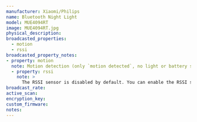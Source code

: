 ```yaml
---
manufacturer: Xiaomi/Philips
name: Bluetooth Night Light
model: MUE4094RT
image: MUE4094RT.jpg
physical_description:
broadcasted_properties:
  - motion
  - rssi
broadcasted_property_notes:
- property: motion
  note: Motion detection (only `motion detected`, no light or battery state). The sensor does not broadcast `motion clear` advertisements. It is therefore required to use the [reset_timer](configuration_params#reset_timer) option with a value that is not 0.
  - property: rssi
    note: >
      The RSSI sensor is disabled by default. You can enable the RSSI sensor by going to `configuration`, `integrations`, select `devices` on the BLE monitor integration tile and select your device. Click on the `+1 disabled entity` to show the disabled sensor and select the disabled entity. Finally, click on `Enable entity` to enable it. 
broadcast_rate:
active_scan:
encryption_key:
custom_firmware:
notes:
---
```

